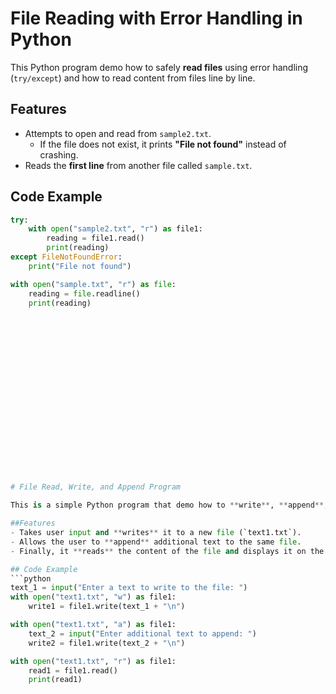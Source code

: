 # File Reading with Error Handling in Python

This Python program demo how to safely **read files** using error handling (`try/except`) and how to read content from files line by line.

##  Features
- Attempts to open and read from `sample2.txt`.
  - If the file does not exist, it prints **"File not found"** instead of crashing.
- Reads the **first line** from another file called `sample.txt`.

##  Code Example
```python
try:
    with open("sample2.txt", "r") as file1:
        reading = file1.read()
        print(reading)
except FileNotFoundError:
    print("File not found")

with open("sample.txt", "r") as file:
    reading = file.readline()
    print(reading) 




















# File Read, Write, and Append Program

This is a simple Python program that demo how to **write**, **append**, and **read** text from a file.

##Features
- Takes user input and **writes** it to a new file (`text1.txt`).
- Allows the user to **append** additional text to the same file.
- Finally, it **reads** the content of the file and displays it on the screen.

## Code Example
```python
text_1 = input("Enter a text to write to the file: ")
with open("text1.txt", "w") as file1:
    write1 = file1.write(text_1 + "\n")

with open("text1.txt", "a") as file1:
    text_2 = input("Enter additional text to append: ")
    write2 = file1.write(text_2 + "\n")

with open("text1.txt", "r") as file1:
    read1 = file1.read()
    print(read1)

